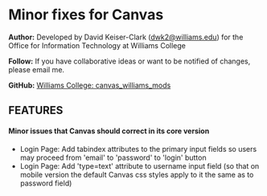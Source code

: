 # Minor fixes for Canvas

**Author:** Developed by David Keiser-Clark (dwk2@williams.edu) for the Office for Information Technology at Williams College

**Follow:** If you have collaborative ideas or want to be notified of changes, please email me.

**GitHub:** [Williams College: canvas_williams_mods](https://github.com/williamscollege/canvas_williams_mods)

## FEATURES

#### Minor issues that Canvas should correct in its core version

 - Login Page: Add tabindex attributes to the primary input fields so users may proceed from 'email' to 'password' to 'login' button
 - Login Page: Add 'type=text' attribute to username input field (so that on mobile version the default Canvas css styles apply to it the same as to password field)
